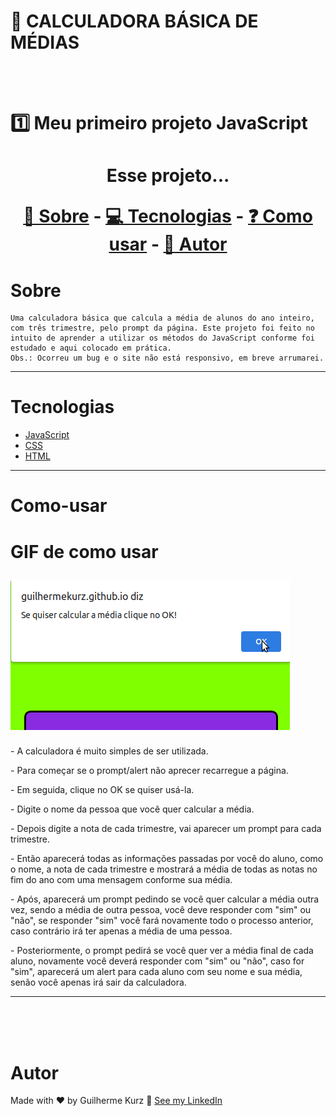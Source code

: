 # 🔢 CALCULADORA BÁSICA DE MÉDIAS
<br>
<br>
<h1 color="red">1️⃣ Meu primeiro projeto JavaScript<h1>

<p align="center">Esse projeto...<p>
<p align="center">
<a href="#sobre"> 📄 Sobre</a> -
<a href="#tecnologias">💻 Tecnologias</a> -
<a href="#como-usar">❓ Como usar</a> -
<a href="#autor">👤 Autor</a> 
</p>

# Sobre
    Uma calculadora básica que calcula a média de alunos do ano inteiro, com três trimestre, pelo prompt da página. Este projeto foi feito no intuito de aprender a utilizar os métodos do JavaScript conforme foi estudado e aqui colocado em prática.
    Obs.: Ocorreu um bug e o site não está responsivo, em breve arrumarei.
<hr>

# Tecnologias
- [JavaScript](https://www.javascript.com/)
- [CSS](https://www.css3.com/)
- [HTML](https://html.com/)
<hr>

# Como-usar
<h1>
    <p> GIF de como usar </p>
    <img alt="calculadora-de-medias-basica" title="Calculadora Básica de Médias" src="./github/Peek 11-03-2022 16-34.gif ">
</h1>

<p>- A calculadora é muito simples de ser utilizada. </p>
<p>- Para começar se o prompt/alert não aprecer recarregue a página. </p> 
<p>- Em seguida, clique no OK se quiser usá-la. </p>
<p>- Digite o nome da pessoa que você quer calcular a média.</p>
<p>- Depois digite a nota de cada trimestre, vai aparecer um prompt para cada trimestre.</p>
<p>- Então aparecerá todas as informações passadas por você do aluno, como o nome, a nota de cada trimestre e mostrará a média de todas as notas no fim do ano com uma mensagem conforme sua média.</p>
<p>- Após, aparecerá um prompt pedindo se você quer calcular a média outra vez, sendo a média de outra pessoa, você deve responder com "sim" ou "não", se responder "sim" você fará novamente todo o processo anterior, caso contrário irá ter apenas a média de uma pessoa.</p>
<p>- Posteriormente, o prompt pedirá se você quer ver a média final de cada aluno, novamente você deverá responder com "sim" ou "não", caso for "sim", aparecerá um alert para cada aluno com seu nome e sua média, senão você apenas irá sair da calculadora.</p>
<hr>

<br>
<br>
<br>

# Autor
Made with ❤️ by Guilherme Kurz 🏓 [See my LinkedIn](https://www.linkedin.com/in/guilherme-kurz-4819191bb/)
